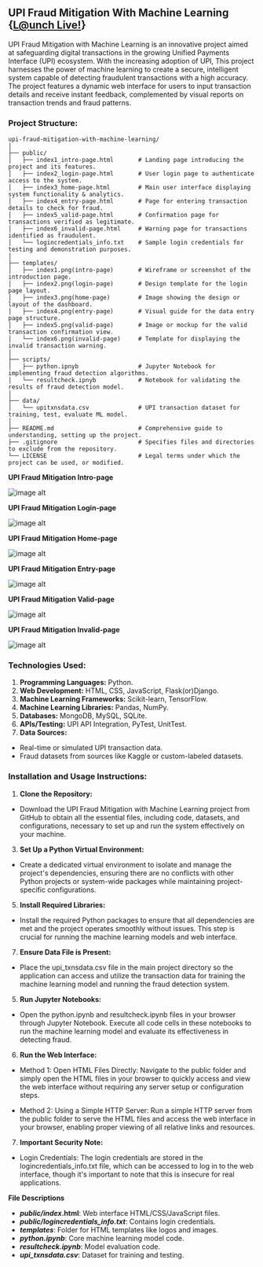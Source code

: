 ## UPI Fraud Mitigation With Machine Learning {[L@unch Live!](https://upi-fraud-mitigation-with-ml.netlify.app/)}

UPI Fraud Mitigation with Machine Learning is an innovative project aimed at safeguarding digital transactions in the growing Unified Payments Interface (UPI) ecosystem. With the increasing adoption of UPI, This project harnesses the power of machine learning to create a secure, intelligent system capable of detecting fraudulent transactions with a high accuracy. The project features a dynamic web interface for users to input transaction details and receive instant feedback, complemented by visual reports on transaction trends and fraud patterns.

### Project Structure:

```
upi-fraud-mitigation-with-machine-learning/
│
├── public/
│   ├── index1_intro-page.html       # Landing page introducing the project and its features.
│   ├── index2_login-page.html       # User login page to authenticate access to the system.
│   ├── index3_home-page.html        # Main user interface displaying system functionality & analytics.
│   ├── index4_entry-page.html       # Page for entering transaction details to check for fraud.
│   ├── index5_valid-page.html       # Confirmation page for transactions verified as legitimate.
│   ├── index6_invalid-page.html     # Warning page for transactions identified as fraudulent.
│   └── logincredentials_info.txt    # Sample login credentials for testing and demonstration purposes.
│
├── templates/
│   ├── index1.png(intro-page)       # Wireframe or screenshot of the introduction page.
│   ├── index2.png(login-page)       # Design template for the login page layout.
│   ├── index3.png(home-page)        # Image showing the design or layout of the dashboard.
│   ├── index4.png(entry-page)       # Visual guide for the data entry page structure.
│   ├── index5.png(valid-page)       # Image or mockup for the valid transaction confirmation view.
│   └── index6.png(invalid-page)     # Template for displaying the invalid transaction warning.
│
├── scripts/
│   ├── python.ipnyb                 # Jupyter Notebook for implementing fraud detection algorithms.
│   └── resultcheck.ipnyb            # Notebook for validating the results of fraud detection model.
│
├── data/
│   └── upitxnsdata.csv              # UPI transaction dataset for training, test, evaluate ML model.
│
├── README.md                        # Comprehensive guide to understanding, setting up the project.
├── .gitignore                       # Specifies files and directories to exclude from the repository.
└── LICENSE                          # Legal terms under which the project can be used, or modified.               
```

**UPI Fraud Mitigation Intro-page**

![image alt](https://github.com/reeshapkmr/Upi-fraud-mitigation-with-machine-learning/blob/bd635dc3a9bc7a37679bddc3943bae1ba6ed1a54/templates/UPI%20Fraud%20Mitigation%20Intro.png)

**UPI Fraud Mitigation Login-page**

![image alt](https://github.com/reeshapkmr/Upi-fraud-mitigation-with-machine-learning/blob/bd635dc3a9bc7a37679bddc3943bae1ba6ed1a54/templates/UPI%20Fraud%20Mitigation%20Login.png)

**UPI Fraud Mitigation Home-page**

![image alt](https://github.com/reeshapkmr/Upi-fraud-mitigation-with-machine-learning/blob/bd635dc3a9bc7a37679bddc3943bae1ba6ed1a54/templates/UPI%20Fraud%20Mitigation%20Home.png)

**UPI Fraud Mitigation Entry-page**

![image alt](https://github.com/reeshapkmr/Upi-fraud-mitigation-with-machine-learning/blob/bd635dc3a9bc7a37679bddc3943bae1ba6ed1a54/templates/UPI%20Fraud%20Mitigation%20Entry.png)

**UPI Fraud Mitigation Valid-page**

![image alt](https://github.com/reeshapkmr/Upi-fraud-mitigation-with-machine-learning/blob/bd635dc3a9bc7a37679bddc3943bae1ba6ed1a54/templates/UPI%20Fraud%20Mitigation%20Valid.png)

**UPI Fraud Mitigation Invalid-page**

![image alt](https://github.com/reeshapkmr/Upi-fraud-mitigation-with-machine-learning/blob/bd635dc3a9bc7a37679bddc3943bae1ba6ed1a54/templates/UPI%20Fraud%20Mitigation%20Invalid.png)

### Technologies Used:

1. **Programming Languages:** Python.  
2. **Web Development:** HTML, CSS, JavaScript, Flask(or)Django.  
3. **Machine Learning Frameworks:** Scikit-learn, TensorFlow.  
4. **Machine Learning Libraries:** Pandas, NumPy.  
5. **Databases:** MongoDB, MySQL, SQLite.  
6. **APIs/Testing:** UPI API Integration, PyTest, UnitTest.  
7. **Data Sources:**  
- Real-time or simulated UPI transaction data.  
- Fraud datasets from sources like Kaggle or custom-labeled datasets.

### Installation and Usage Instructions:

1. **Clone the Repository:**
- Download the UPI Fraud Mitigation with Machine Learning project from GitHub to obtain all the essential files, including code, datasets, and configurations, necessary to set up and run the system effectively on your machine.

3. **Set Up a Python Virtual Environment:**
- Create a dedicated virtual environment to isolate and manage the project's dependencies, ensuring there are no conflicts with other Python projects or system-wide packages while maintaining project-specific configurations.

5. **Install Required Libraries:**
- Install the required Python packages to ensure that all dependencies are met and the project operates smoothly without issues. This step is crucial for running the machine learning models and web interface.

7. **Ensure Data File is Present:** 
- Place the upi_txnsdata.csv file in the main project directory so the application can access and utilize the transaction data for training the machine learning model and running the fraud detection system.

5. **Run Jupyter Notebooks:**
- Open the python.ipynb and resultcheck.ipynb files in your browser through Jupyter Notebook. Execute all code cells in these notebooks to run the machine learning model and evaluate its effectiveness in detecting fraud.

6. **Run the Web Interface:**
- Method 1: Open HTML Files Directly: Navigate to the public folder and simply open the HTML files in your browser to quickly access and view the web interface without requiring any server setup or configuration steps.

- Method 2: Using a Simple HTTP Server: Run a simple HTTP server from the public folder to serve the HTML files and access the web interface in your browser, enabling proper viewing of all relative links and resources.

7. **Important Security Note:**
- Login Credentials: The login credentials are stored in the logincredentials_info.txt file, which can be accessed to log in to the web interface, though it's important to note that this is insecure for real applications.

**File Descriptions**
- ***public/index*.html**: Web interface HTML/CSS/JavaScript files.
- ***public/logincredentials_info.txt***: Contains login credentials.
- ***templates***: Folder for HTML templates like logos and images.
- ***python.ipynb***: Core machine learning model code.
- ***resultcheck.ipynb***: Model evaluation code.
- ***upi_txnsdata.csv***: Dataset for training and testing.



  



